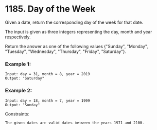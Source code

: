 # 1185. Day of the Week


Given a date, return the corresponding day of the week for that date.

The input is given as three integers representing the day, month and year respectively.

Return the answer as one of the following values {"Sunday", "Monday", "Tuesday", "Wednesday", "Thursday", "Friday", "Saturday"}.

 

### Example 1:
```
Input: day = 31, month = 8, year = 2019
Output: "Saturday"
```

### Example 2:
```
Input: day = 18, month = 7, year = 1999
Output: "Sunday"
 ```

Constraints:
```
The given dates are valid dates between the years 1971 and 2100.
```